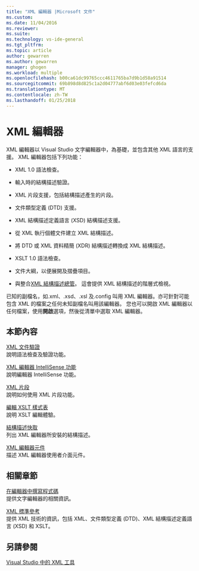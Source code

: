 ```yaml
---
title: "XML 編輯器 |Microsoft 文件"
ms.custom: 
ms.date: 11/04/2016
ms.reviewer: 
ms.suite: 
ms.technology: vs-ide-general
ms.tgt_pltfrm: 
ms.topic: article
author: gewarren
ms.author: gewarren
manager: ghogen
ms.workload: multiple
ms.openlocfilehash: b00ca61dc99765ccc4611765ba7d9b1d58a91514
ms.sourcegitcommit: 69b898d8d825c1a2d04777abf6d03e03fefcd6da
ms.translationtype: MT
ms.contentlocale: zh-TW
ms.lasthandoff: 01/25/2018
---
```

# <a name="xml-editor"></a>XML 編輯器

XML 編輯器以 Visual Studio 文字編輯器中，為基礎，並包含其他 XML 語言的支援。 XML 編輯器包括下列功能：
  
-   XML 1.0 語法檢查。
  
-   輸入時的結構描述驗證。
  
-   XML 片段支援，包括結構描述產生的片段。
  
-   文件類型定義 (DTD) 支援。
  
-   XML 結構描述定義語言 (XSD) 結構描述支援。
  
-   從 XML 執行個體文件建立 XML 結構描述。
  
-   將 DTD 或 XML 資料精簡 (XDR) 結構描述轉換成 XML 結構描述。
  
-   XSLT 1.0 語法檢查。
  
-   文件大綱，以便展開及摺疊項目。
  
-   與整合[XML 結構描述總管](../xml-tools/xml-schema-explorer.md)。 這會提供 XML 結構描述的階層式檢視。

已知的副檔名，如.xml、.xsd、.xsl 及.config 叫用 XML 編輯器。亦可針對可能包含 XML 的檔案之任何未知副檔名叫用該編輯器。 您也可以開啟 XML 編輯器以任何檔案，使用**開啟**選項，然後從清單中選取 XML 編輯器。

## <a name="in-this-section"></a>本節內容

[XML 文件驗證](../xml-tools/xml-document-validation.md)  
說明語法檢查及驗證功能。

[XML 編輯器 IntelliSense 功能](../xml-tools/xml-editor-intellisense-features.md)  
說明編輯器 IntelliSense 功能。

[XML 片段](../xml-tools/xml-snippets.md)  
說明如何使用 XML 片段功能。

[編輯 XSLT 樣式表](../xml-tools/editing-xslt-style-sheets.md)  
說明 XSLT 編輯體驗。

[結構描述快取](../xml-tools/schema-cache.md)  
列出 XML 編輯器所安裝的結構描述。

[XML 編輯器元件](../xml-tools/xml-editor-components.md)  
描述 XML 編輯器使用者介面元件。

## <a name="related-sections"></a>相關章節

[在編輯器中撰寫程式碼](../ide/writing-code-in-the-code-and-text-editor.md)  
提供文字編輯器的相關資訊。

[XML 標準參考](http://msdn.microsoft.com/79c78508-c9d0-423a-a00f-672e855de401)  
提供 XML 技術的資訊，包括 XML、文件類型定義 (DTD)、XML 結構描述定義語言 (XSD) 和 XSLT。

## <a name="see-also"></a>另請參閱

[Visual Studio 中的 XML 工具](../xml-tools/xml-tools-in-visual-studio.md)